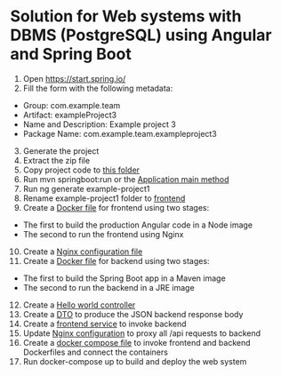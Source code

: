 # Solution for Web systems with DBMS (PostgreSQL) using Angular and Spring Boot

1. Open https://start.spring.io/
2. Fill the form with the following metadata:
 - Group: com.example.team
 - Artifact: exampleProject3
 - Name and Description: Example project 3
 - Package Name: com.example.team.exampleproject3
3. Generate the project
4. Extract the zip file 
5. Copy project code to [this folder](backend)
6. Run mvn springboot:run or the [Application main method](backend/src/main/java/com/example/team/exampleProject3/ExampleProject3Application.java)
7. Run ng generate example-project1
8. Rename example-project1 folder to [frontend](frontend)
9. Create a [Docker file](frontend/Dockerfile) for frontend using two stages:
 - The first to build the production Angular code in a Node image
 - The second to run the frontend using Nginx
10. Create a [Nginx configuration file](frontend/nginx/default.conf)
11. Create a [Docker file](backend/Dockerfile) for backend using two stages:
 - The first to build the Spring Boot app in a Maven image
 - The second to run the backend in a JRE image
12. Create a [Hello world controller](backend/src/main/java/com/example/team/exampleProject3/HelloWorldController.java)
13. Create a [DTO](backend/src/main/java/com/example/team/exampleProject3/MessageDTO.java) to produce the JSON backend response body 
14. Create a [frontend service](frontend/src/app/message.service.ts) to invoke backend
15. Update [Nginx configuration](frontend/nginx/default.conf) to proxy all /api requests to backend
16. Create a [docker compose file](docker-compose.yml) to invoke frontend and backend Dockerfiles and connect the containers 
17. Run docker-compose up to build and deploy the web system

